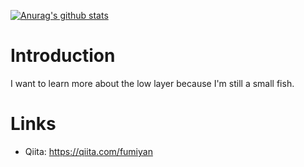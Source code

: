 [![Anurag's github stats](https://github-readme-stats.vercel.app/api?username=fumiya5863&show_icons=true&theme=blue-green)](https://github.com/anuraghazra/github-readme-stats)

# Introduction
I want to learn more about the low layer because I'm still a small fish.

# Links

* Qiita: https://qiita.com/fumiyan

<!--
**fumiya5863/fumiya5863** is a ✨ _special_ ✨ repository because its `README.md` (this file) appears on your GitHub profile.

Here are some ideas to get you started:

- 🔭 I’m currently working on ...
- 🌱 I’m currently learning ...
- 👯 I’m looking to collaborate on ...
- 🤔 I’m looking for help with ...
- 💬 Ask me about ...
- 📫 How to reach me: ...
- 😄 Pronouns: ...
- ⚡ Fun fact: ...
-->

